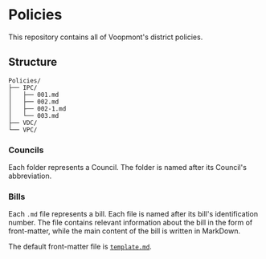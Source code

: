 # Policies
This repository contains all of Voopmont's district policies.

## Structure
```
Policies/
├── IPC/
│   ├── 001.md
│   ├── 002.md
│   ├── 002-1.md
│   └── 003.md
├── VDC/
└── VPC/
```

### Councils
Each folder represents a Council. The folder is named after its Council's abbreviation.

### Bills
Each `.md` file represents a bill. Each file is named after its bill's identification number. The file contains relevant information about the bill in the form of front-matter, while the main content of the bill is written in MarkDown.

The default front-matter file is [`template.md`](docs/template.md).